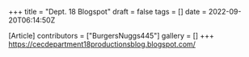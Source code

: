 +++
title = "Dept. 18 Blogspot"
draft = false
tags = []
date = 2022-09-20T06:14:50Z

[Article]
contributors = ["BurgersNuggs445"]
gallery = []
+++
https://cecdepartment18productionsblog.blogspot.com/
